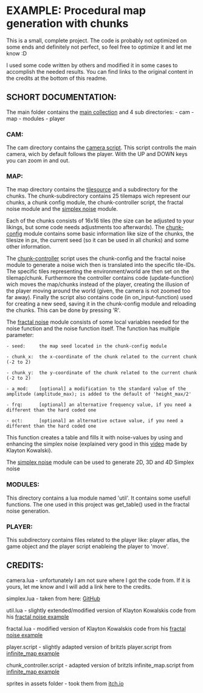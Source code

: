 # EXAMPLE: Procedural map generation with chunks

This is a small, complete project. The code is probably not optimized on some ends and definitely not perfect, so feel free to optimize it and let me know :D

I used some code written by others and modified it in some cases to accomplish the needed results. 
You can find links to the original content in the credits at the bottom of this readme.


## SCHORT DOCUMENTATION:

The main folder contains the [main collection](defold://open?path=/main/main.collection) and 4 sub directories:
	- cam
	- map
	- modules
	- player

### CAM:
The cam directory contains the [camera script](defold://open?path=/main/cam/camera.script). This script controlls the main camera, wich by default follows the player. With the UP and DOWN keys you can zoom in and out.

### MAP:
The map directory contains the [tilesource](defold://open?path=/main/map/tilesource.script) and a subdirectory for the chunks. The chunk-subdirectory contains 25 tilemaps wich represent our chunks, a chunk config module, the chunk-controller script, the fractal noise module and the [simplex noise](defold://open?path=/main/map/chunks/simplex.lua) module.

Each of the chunks consists of 16x16 tiles (the size can be adjusted to your likings, but some code needs adjustments too afterwards).
The [chunk-config](defold://open?path=/main/map/chunks/chunk-config.lua) module contains some basic information like size of the chunks, the tilesize in px, the current seed (so it can be used in all chunks) and some other information.

The [chunk-controller](defold://open?path=/main/map/chunks/chunk-controller.script) script uses the chunk-config and the fractal noise module to generate a noise wich then is translated into the specific tile-IDs. The specific tiles representing the environment/world are then set on the tilemap/chunk. Furthermore the controller contains code (update-function) wich moves the map/chunks instead of the player, creating the illusion of the player moving around the world (given, the camera is not zoomed too far away). Finally the script also contains code (in on_input-function) used for creating a new seed, saving it in the chunk-config module and reloading the chunks. This can be done by pressing 'R'.

The [fractal noise](defold://open?path=/main/map/chunks/fractal.lua) module consists of some local variables needed for the noise function and the noise function itself. The function has multiple parameter:

	- seed:		the map seed located in the chunk-config module

	- chunk_x:	the x-coordinate of the chunk related to the current chunk (-2 to 2)

	- chunk_y:	the y-coordinate of the chunk related to the current chunk (-2 to 2)

	- a_mod:	[optional] a modification to the standard value of the amplitude (amplitude_max); is added to the default of 'height_max/2'

	- frq: 		[optional] an alternative frequency value, if you need a different than the hard coded one

	- oct:		[optional] an alternative octave value, if you need a different than the hard coded one

This function creates a table and fills it with noise-values by using and enhancing the simplex noise (explained very good in this [video](https://www.youtube.com/watch?v=Z6m7tFztEvw&t=594s) made by Klayton Kowalski).

The [simplex noise](defold://open?path=/main/map/chunks/simplex.lua) module can be used to generate 2D, 3D and 4D Simplex noise

### MODULES:
This directory contains a lua module named 'util'. It contains some usefull functions. The one used in this project was get_table() used in the fractal noise generation.

### PLAYER:
This subdirectory contains files related to the player like: player atlas, the game object and the player script enableing the player to 'move'.

## CREDITS:

camera.lua - unfortunately I am not sure where I got the code from. If it is yours, let me know and I will add a link here to the credits.

simplex.lua - taken from here: [GitHub](https://github.com/weswigham/simplex)

util.lua - slightly extended/modified version of Klayton Kowalskis code from his [fractal noise example](https://github.com/klaytonkowalski/example-fractal-noise)

fractal.lua - modified version of Klayton Kowalskis code from his [fractal noise example](https://github.com/klaytonkowalski/example-fractal-noise)

player.script - slightly adapted version of britzls player.script from [infinite_map example](https://github.com/britzl/publicexamples/tree/master/examples/infinite_map)

chunk_controller.script - adapted version of britzls infinite_map.script from [infinite_map example](https://github.com/britzl/publicexamples/tree/master/examples/infinite_map)

sprites in assets folder - took them from [itch.io](https://merchant-shade.itch.io/16x16-mini-world-sprites)

